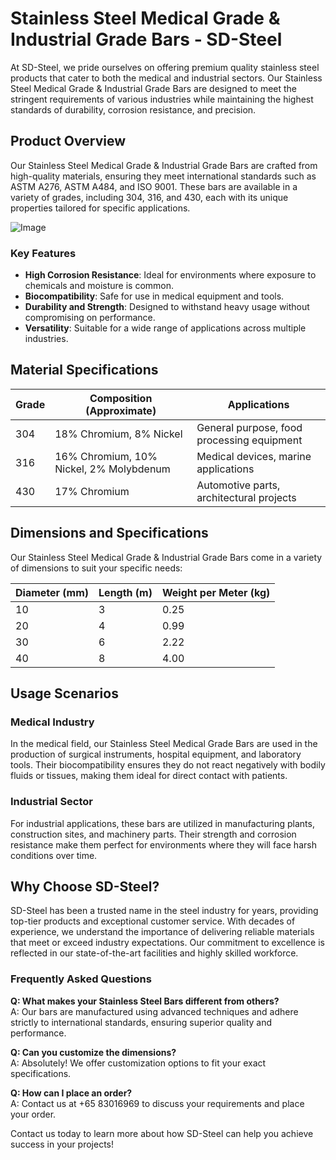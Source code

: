 # Stainless Steel Medical Grade & Industrial Grade Bars - SD-Steel

At SD-Steel, we pride ourselves on offering premium quality stainless steel products that cater to both the medical and industrial sectors. Our Stainless Steel Medical Grade & Industrial Grade Bars are designed to meet the stringent requirements of various industries while maintaining the highest standards of durability, corrosion resistance, and precision.

## Product Overview

Our Stainless Steel Medical Grade & Industrial Grade Bars are crafted from high-quality materials, ensuring they meet international standards such as ASTM A276, ASTM A484, and ISO 9001. These bars are available in a variety of grades, including 304, 316, and 430, each with its unique properties tailored for specific applications.

![Image](https://github.com/user-attachments/assets/2567258e-e124-4816-932d-1809bd27ef0b)

### Key Features

- **High Corrosion Resistance**: Ideal for environments where exposure to chemicals and moisture is common.
- **Biocompatibility**: Safe for use in medical equipment and tools.
- **Durability and Strength**: Designed to withstand heavy usage without compromising on performance.
- **Versatility**: Suitable for a wide range of applications across multiple industries.

## Material Specifications

| Grade       | Composition (Approximate)         | Applications                                |
|-------------|-----------------------------------|--------------------------------------------|
| 304         | 18% Chromium, 8% Nickel          | General purpose, food processing equipment |
| 316         | 16% Chromium, 10% Nickel, 2% Molybdenum | Medical devices, marine applications      |
| 430         | 17% Chromium                      | Automotive parts, architectural projects   |

## Dimensions and Specifications

Our Stainless Steel Medical Grade & Industrial Grade Bars come in a variety of dimensions to suit your specific needs:

| Diameter (mm) | Length (m) | Weight per Meter (kg) |
|---------------|------------|-----------------------|
| 10            | 3          | 0.25                  |
| 20            | 4          | 0.99                  |
| 30            | 6          | 2.22                  |
| 40            | 8          | 4.00                  |

## Usage Scenarios

### Medical Industry

In the medical field, our Stainless Steel Medical Grade Bars are used in the production of surgical instruments, hospital equipment, and laboratory tools. Their biocompatibility ensures they do not react negatively with bodily fluids or tissues, making them ideal for direct contact with patients.

### Industrial Sector

For industrial applications, these bars are utilized in manufacturing plants, construction sites, and machinery parts. Their strength and corrosion resistance make them perfect for environments where they will face harsh conditions over time.

## Why Choose SD-Steel?

SD-Steel has been a trusted name in the steel industry for years, providing top-tier products and exceptional customer service. With decades of experience, we understand the importance of delivering reliable materials that meet or exceed industry expectations. Our commitment to excellence is reflected in our state-of-the-art facilities and highly skilled workforce.

### Frequently Asked Questions

**Q: What makes your Stainless Steel Bars different from others?**  
A: Our bars are manufactured using advanced techniques and adhere strictly to international standards, ensuring superior quality and performance.

**Q: Can you customize the dimensions?**  
A: Absolutely! We offer customization options to fit your exact specifications.

**Q: How can I place an order?**  
A: Contact us at +65 83016969 to discuss your requirements and place your order.

Contact us today to learn more about how SD-Steel can help you achieve success in your projects!
